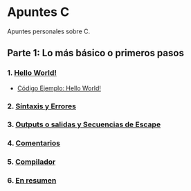 # Apuntes C

Apuntes personales sobre C. 

## Parte 1: Lo más básico o primeros pasos

### 1. [Hello World!](https://github.com/Isisgldev/Apuntes_C/blob/main/Hello%20World!/readme.md)
- [Código Ejemplo: Hello World!](https://github.com/Isisgldev/Apuntes_C/blob/main/Hello%20World!/HelloWorld.c)
  
### 2. [Síntaxis y Errores](https://github.com/Isisgldev/Apuntes_C/tree/main/Sintaxis%20y%20errores)
### 3. [Outputs o salidas y Secuencias de Escape](https://github.com/Isisgldev/Apuntes_C/tree/main/Outputs)
### 4. [Comentarios](https://github.com/Isisgldev/Apuntes_C/tree/main/Comentarios)
### 5. [Compilador](https://github.com/Isisgldev/Apuntes_C/tree/main/Compilador)
### 6. [En resumen]()
    
